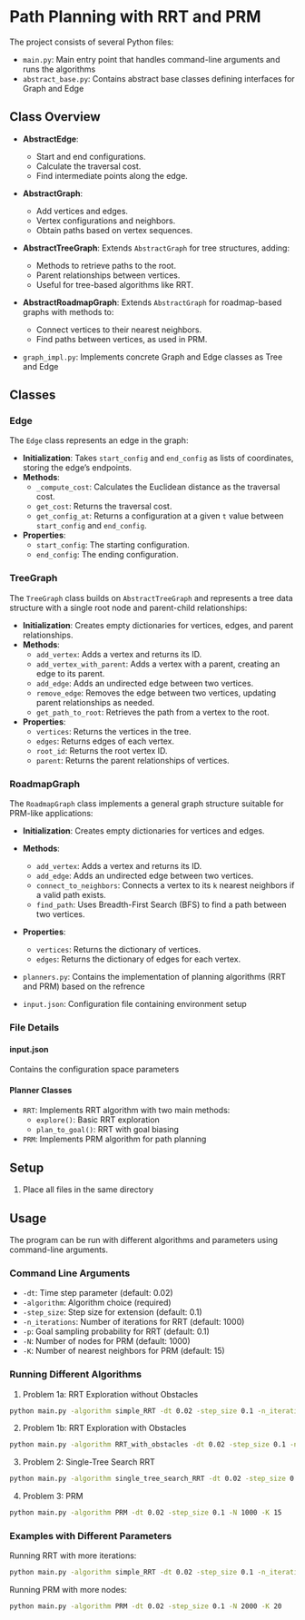 # Path Planning with RRT and PRM

The project consists of several Python files:

- `main.py`: Main entry point that handles command-line arguments and runs the algorithms
- `abstract_base.py`: Contains abstract base classes defining interfaces for Graph and Edge

## Class Overview

- **AbstractEdge**: 
  - Start and end configurations.
  - Calculate the traversal cost.
  - Find intermediate points along the edge.

- **AbstractGraph**: 
  - Add vertices and edges.
  - Vertex configurations and neighbors.
  - Obtain paths based on vertex sequences.

- **AbstractTreeGraph**: Extends `AbstractGraph` for tree structures, adding:
  - Methods to retrieve paths to the root.
  - Parent relationships between vertices.
  - Useful for tree-based algorithms like RRT.

- **AbstractRoadmapGraph**: Extends `AbstractGraph` for roadmap-based graphs with methods to:
  - Connect vertices to their nearest neighbors.
  - Find paths between vertices, as used in PRM.

- `graph_impl.py`: Implements concrete Graph and Edge classes as Tree and Edge

## Classes

### Edge
The `Edge` class represents an edge in the graph:
- **Initialization**: Takes `start_config` and `end_config` as lists of coordinates, storing the edge’s endpoints.
- **Methods**:
  - `_compute_cost`: Calculates the Euclidean distance as the traversal cost.
  - `get_cost`: Returns the traversal cost.
  - `get_config_at`: Returns a configuration at a given `t` value between `start_config` and `end_config`.
- **Properties**:
  - `start_config`: The starting configuration.
  - `end_config`: The ending configuration.

### TreeGraph
The `TreeGraph` class builds on `AbstractTreeGraph` and represents a tree data structure with a single root node and parent-child relationships:
- **Initialization**: Creates empty dictionaries for vertices, edges, and parent relationships.
- **Methods**:
  - `add_vertex`: Adds a vertex and returns its ID.
  - `add_vertex_with_parent`: Adds a vertex with a parent, creating an edge to its parent.
  - `add_edge`: Adds an undirected edge between two vertices.
  - `remove_edge`: Removes the edge between two vertices, updating parent relationships as needed.
  - `get_path_to_root`: Retrieves the path from a vertex to the root.
- **Properties**:
  - `vertices`: Returns the vertices in the tree.
  - `edges`: Returns edges of each vertex.
  - `root_id`: Returns the root vertex ID.
  - `parent`: Returns the parent relationships of vertices.

### RoadmapGraph
The `RoadmapGraph` class implements a general graph structure suitable for PRM-like applications:
- **Initialization**: Creates empty dictionaries for vertices and edges.
- **Methods**:
  - `add_vertex`: Adds a vertex and returns its ID.
  - `add_edge`: Adds an undirected edge between two vertices.
  - `connect_to_neighbors`: Connects a vertex to its `k` nearest neighbors if a valid path exists.
  - `find_path`: Uses Breadth-First Search (BFS) to find a path between two vertices.
- **Properties**:
  - `vertices`: Returns the dictionary of vertices.
  - `edges`: Returns the dictionary of edges for each vertex.
  
- `planners.py`: Contains the implementation of planning algorithms (RRT and PRM) based on the refrence

- `input.json`: Configuration file containing environment setup

### File Details

#### input.json
Contains the configuration space parameters

#### Planner Classes
- `RRT`: Implements RRT algorithm with two main methods:
  - `explore()`: Basic RRT exploration
  - `plan_to_goal()`: RRT with goal biasing
- `PRM`: Implements PRM algorithm for path planning

## Setup
1. Place all files in the same directory

## Usage
The program can be run with different algorithms and parameters using command-line arguments.

### Command Line Arguments
- `-dt`: Time step parameter (default: 0.02)
- `-algorithm`: Algorithm choice (required)
- `-step_size`: Step size for extension (default: 0.1)
- `-n_iterations`: Number of iterations for RRT (default: 1000)
- `-p`: Goal sampling probability for RRT (default: 0.1)
- `-N`: Number of nodes for PRM (default: 1000)
- `-K`: Number of nearest neighbors for PRM (default: 15)

### Running Different Algorithms

1. Problem 1a: RRT Exploration without Obstacles
```bash
python main.py -algorithm simple_RRT -dt 0.02 -step_size 0.1 -n_iterations 1000
```

2. Problem 1b: RRT Exploration with Obstacles
```bash
python main.py -algorithm RRT_with_obstacles -dt 0.02 -step_size 0.1 -n_iterations 1000
```

3. Problem 2: Single-Tree Search RRT
```bash
python main.py -algorithm single_tree_search_RRT -dt 0.02 -step_size 0.1 -n_iterations 1000 -p 0.1
```

4. Problem 3: PRM
```bash
python main.py -algorithm PRM -dt 0.02 -step_size 0.1 -N 1000 -K 15
```

### Examples with Different Parameters

Running RRT with more iterations:
```bash
python main.py -algorithm simple_RRT -dt 0.02 -step_size 0.1 -n_iterations 2000
```

Running PRM with more nodes:
```bash
python main.py -algorithm PRM -dt 0.02 -step_size 0.1 -N 2000 -K 20
```
